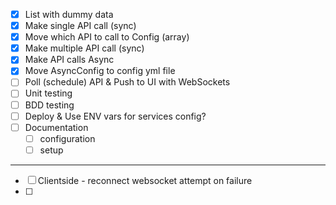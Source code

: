 
* [x] List with dummy data
* [x] Make single API call (sync)
* [x] Move which API to call to Config (array)
* [x] Make multiple API call (sync)
* [x] Make API calls Async
* [x] Move AsyncConfig to config yml file
* [ ] Poll (schedule) API & Push to UI with WebSockets
* [ ] Unit testing
* [ ] BDD testing
* [ ] Deploy & Use ENV vars for services config?
* [ ] Documentation
    * [ ] configuration
    * [ ] setup
    
---
    
* [ ] Clientside - reconnect websocket attempt on failure
* [ ]
